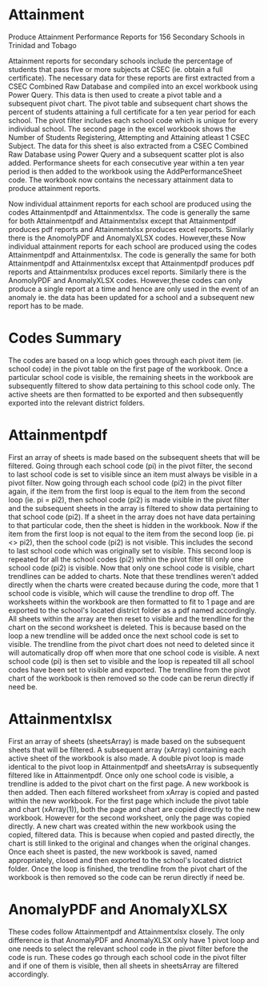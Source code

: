 # Attainment
Produce Attainment Performance Reports for 156 Secondary Schools in Trinidad and Tobago

Attainment reports for secondary schools include the percentage of students that pass five or more subjects at CSEC (ie. obtain a full certificate). The necessary data for these reports are first extracted from a CSEC Combined Raw Database and compiled into an excel workbook using Power Query. This data is then used to create a pivot table and a subsequent pivot chart. The pivot table and subsequent chart shows the percent of students attaining a full certificate for a ten year period for each school. The pivot filter includes each school code which is unique for every individual school. The second page in the excel workbook shows the Number of Students Registering, Attempting and Attaining atleast 1 CSEC Subject. The data for this sheet is also extracted from a CSEC Combined Raw Database using Power Query and a subsequent scatter plot is also added. Performance sheets for each consecutive year within a ten year period is then added to the workbook using the AddPerformanceSheet code. The workbook now contains the necessary attainment data to produce attainment reports.

Now individual attainment reports for each school are produced using the codes Attainmentpdf and Attainmentxlsx. The code is generally the same for both Attainmentpdf and Attainmentxlsx except that Attainmentpdf produces pdf reports and Attainmentxlsx produces excel reports. Similarly there is the AnomolyPDF and AnomalyXLSX codes. However,these 
Now individual attainment reports for each school are produced using the codes Attainmentpdf and Attainmentxlsx. The code is generally the same for both Attainmentpdf and Attainmentxlsx except that Attainmentpdf produces pdf reports and Attainmentxlsx produces excel reports. Similarly there is the AnomolyPDF and AnomalyXLSX codes. However,these codes can only produce a single report at a time and hence are only used in the event of an anomaly ie. the data has been updated for a school and a subsequent new report has to be made.
 
# Codes Summary

The codes are based on a loop which goes through each pivot item (ie. school code) in the pivot table on the first page of the workbook. Once a particular school code is visible, the remaining sheets in the workbook are subsequently filtered to show data pertaining to this school code only. The active sheets are then formatted to be exported and then subsequently exported into the relevant district folders.

# Attainmentpdf

First an array of sheets is made based on the subsequent sheets that will be filtered. Going through each school code (pi) in the pivot filter, the second to last school code is set to visible since an item must always be visible in a pivot filter. Now going through each school code (pi2) in the pivot filter again, if the item from the first loop is equal to the item from the second loop (ie. pi = pi2), then school code (pi2) is made visible in the pivot filter and the subsequent sheets in the array is filtered to show data pertaining to that school code (pi2). If a sheet in the array does not have data pertaining to that particular code, then the sheet is hidden in the workbook. Now if the item from the first loop is not equal to the item from the second loop (ie. pi <> pi2), then the school code (pi2) is not visible. This includes the second to last school code which was originally set to visible. This second loop is repeated for all the school codes (pi2) within the pivot filter till only one school code (pi2) is visible. Now that only one school code is visible, chart trendlines can be added to charts. Note that these trendlines weren't added directly when the charts were created because during the code, more that 1 school code is visible, which will cause the trendline to drop off. The worksheets within the workbook are then formatted to fit to 1 page and are exported to the school's located district folder as a pdf named accordingly. All sheets within the array are then reset to visible and the trendline for the chart on the second worksheet is deleted. This is because based on the loop a new trendline will be added once the next school code is set to visible. The trendline from the pivot chart does not need to deleted since it will automatically drop off when more that one school code is visible. A next school code (pi) is then set to visible and the loop is repeated till all school codes have been set to visible and exported. The trendline from the pivot chart of the workbook is then removed so the code can be rerun directly if need be.

# Attainmentxlsx

First an array of sheets (sheetsArray) is made based on the subsequent sheets that will be filtered. A subsequent array (xArray) containing each active sheet of the workbook is also made. A double pivot loop is made identical to the pivot loop in Attainmentpdf and sheetsArray is subsequently filtered like in Attainmentpdf. Once only one school code is visible, a trendline is added to the pivot chart on the first page. A new workbook is then added. Then each filtered worksheet from xArray is copied and pasted within the new workbook. For the first page which include the pivot table and chart (xArray(1)), both the page and chart are copied directly to the new workbook. However for the second worksheet, only the page was copied directly. A new chart was created within the new workbook using the copied, filtered data. This is because when copied and pasted directly, the chart is still linked to the original and changes when the original changes. Once each sheet is pasted, the new workbook is saved, named appropriately, closed and then exported to the school's located district folder. Once the loop is finished, the trendline from the pivot chart of the workbook is then removed so the code can be rerun directly if need be.

# AnomalyPDF and AnomalyXLSX

These codes follow Attainmentpdf and Attainmentxlsx closely. The only difference is that AnomalyPDF and AnomalyXLSX only have 1 pivot loop and one needs to select the relevant school code in the pivot filter before the code is run. These codes go through each school code in the pivot filter and if one of them is visible, then all sheets in sheetsArray are filtered accordingly.
